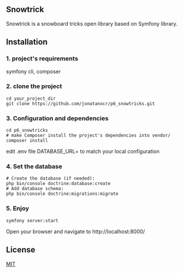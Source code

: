 ## Snowtrick

Snowtrick is a snowboard tricks open library based on Symfony library.

## Installation

### 1. project's requirements

symfony cli, composer

### 2. clone the project
```
cd your_project_dir
git clone https://github.com/jonatanocr/p6_snowtricks.git
```
### 3. Configuration and dependencies
```
cd p6_snowtricks
# make Composer install the project's dependencies into vendor/
composer install
```
edit .env file DATABASE_URL= to match your local configuration

### 4. Set the database
```
# Create the database (if needed): 
php bin/console doctrine:database:create
# Add database schema: 
php bin/console doctrine:migrations:migrate
```

### 5. Enjoy
```
symfony server:start
```
Open your browser and navigate to http://localhost:8000/

## License
[MIT](https://choosealicense.com/licenses/mit/)